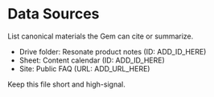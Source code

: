 # Data Sources
List canonical materials the Gem can cite or summarize.

- Drive folder: Resonate product notes (ID: ADD_ID_HERE)
- Sheet: Content calendar (ID: ADD_ID_HERE)
- Site: Public FAQ (URL: ADD_URL_HERE)

Keep this file short and high-signal.
